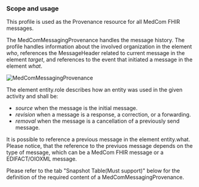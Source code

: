 ### Scope and usage 
This profile is used as the Provenance resource for all MedCom FHIR messages.

The MedComMessagingProvenance handles the message history. The profile handles information about the involved organization in the element *who*, references the MessageHeader related to current message in the element *target*, and references to the event that initiated a message in the element *what*.

<img alt="MedComMessagingProvenance" src="./MedComMessagingProvenance.png" style="float:none; display:block; margin-left:auto; margin-right:auto;" />

The element entity.role describes how an entity was used in the given activity and shall be: 
* *source* when the message is the initial message.
* *revision* when a message is a response, a correction, or a forwarding.
* *removal* when the message is a cancellation of a previously send message.

It is possible to reference a previous message in the element entity.what. Please notice, that the reference to the previuos message depends on the type of message, which can be a MedCom FHIR message or a EDIFACT/OIOXML message. 

Please refer to the tab "Snapshot Table(Must support)" below for the definition of the required content of a MedComMessagingProvenance.

